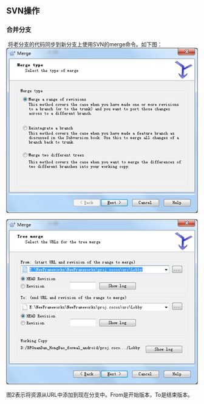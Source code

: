 ## SVN操作

### 合并分支

​	将老分支的代码同步到新分支上使用SVN的merge命令。如下图：![SVN1](../Picture\SVN1.png)

 ![SVN2](../Picture\SVN2.png)

图2表示将资源从URL中添加到现在分支中。From是开始版本，To是结束版本。